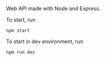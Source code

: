 Web API made with Node and Express.

To start, run 

`npm start`

To start in dev environment, run 

`npm run dev`
